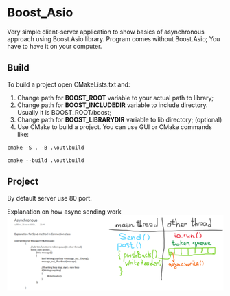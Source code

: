 # Boost_Asio
Very simple client-server application to show basics of asynchronous approach using Boost.Asio library.
Program comes without Boost.Asio; You have to have it on your computer.

## Build
To build a project open CMakeLists.txt and:
1) Change path for <b>BOOST_ROOT</b> variable to your actual path to library;
2) Change path for <b>BOOST_INCLUDEDIR</b> variable to include directory. Usually it is BOOST_ROOT/boost;
3) Change path for <b>BOOST_LIBRARYDIR</b> variable to lib directory; (optional)
4) Use CMake to build a project. You can use GUI or CMake commands like:
```
cmake -S . -B .\out\build
```
```
cmake --build .\out\build
```

## Project
By default server use 80 port. 

Explanation on how async sending work
![Alt text](images/async.png?raw=true "Async")
